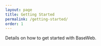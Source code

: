 ```yaml
---
layout: page
title: Getting Started
permalink: /getting-started/
order: 1
---
```


Details on how to get started with BaseWeb.
